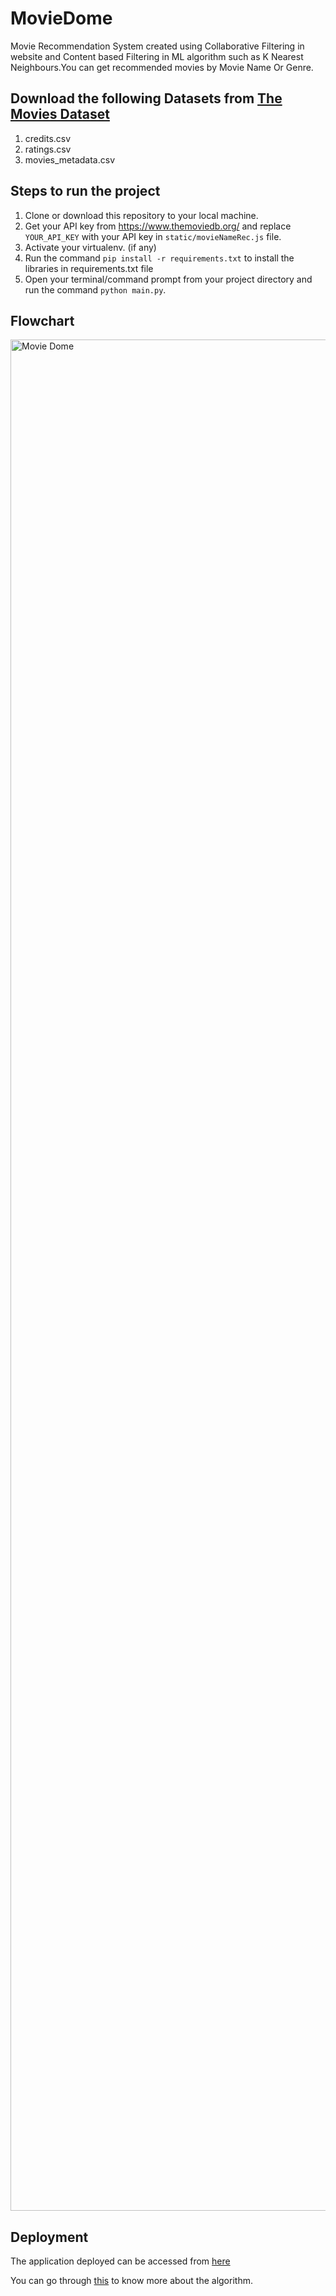 # MovieDome
Movie Recommendation System created using Collaborative Filtering in website and Content based Filtering in ML algorithm such as K Nearest Neighbours.You can get recommended movies by Movie Name Or Genre.

## Download the following Datasets from [The Movies Dataset](https://www.kaggle.com/rounakbanik/the-movies-dataset)
1. credits.csv
2. ratings.csv
3. movies_metadata.csv

## Steps to run the project
1. Clone or download this repository to your local machine.
2. Get your API key from https://www.themoviedb.org/ and replace `YOUR_API_KEY` with your API key in `static/movieNameRec.js` file.
3. Activate your virtualenv. (if any)
4. Run the command `pip install -r requirements.txt` to install the libraries in requirements.txt file
5. Open your terminal/command prompt from your project directory and run the command `python main.py`.

## Flowchart
<img width="2994" alt="Movie Dome" src="https://user-images.githubusercontent.com/76651398/170722720-8909f598-f6ef-42c8-8842-ca2594ef2e3c.png">

## Deployment
The application deployed can be accessed from [here](https://movie-dome.herokuapp.com/)

You can go through [this](https://datajobs.com/data-science-repo/Recommender-Systems-%5BNetflix%5D.pdf) to know more about the algorithm.

